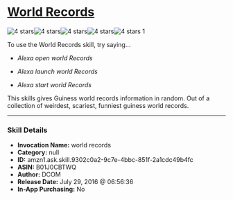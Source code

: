 # [World Records](http://alexa.amazon.com/#skills/amzn1.ask.skill.9302c0a2-9c7e-4bbc-851f-2a1cdc49b4fc)
![4 stars](../../images/ic_star_black_18dp_1x.png)![4 stars](../../images/ic_star_black_18dp_1x.png)![4 stars](../../images/ic_star_black_18dp_1x.png)![4 stars](../../images/ic_star_black_18dp_1x.png)![4 stars](../../images/ic_star_border_black_18dp_1x.png) 1

To use the World Records skill, try saying...

* *Alexa  open world Records*

* *Alexa  launch world Records*

* *Alexa  start world Records*

This  skills  gives  Guiness world  records  information  in random.
Out  of  a collection of   weirdest, scariest, funniest guiness   world records.

***

### Skill Details

* **Invocation Name:** world records
* **Category:** null
* **ID:** amzn1.ask.skill.9302c0a2-9c7e-4bbc-851f-2a1cdc49b4fc
* **ASIN:** B01J0CBTWQ
* **Author:** DCOM
* **Release Date:** July 29, 2016 @ 06:56:36
* **In-App Purchasing:** No
